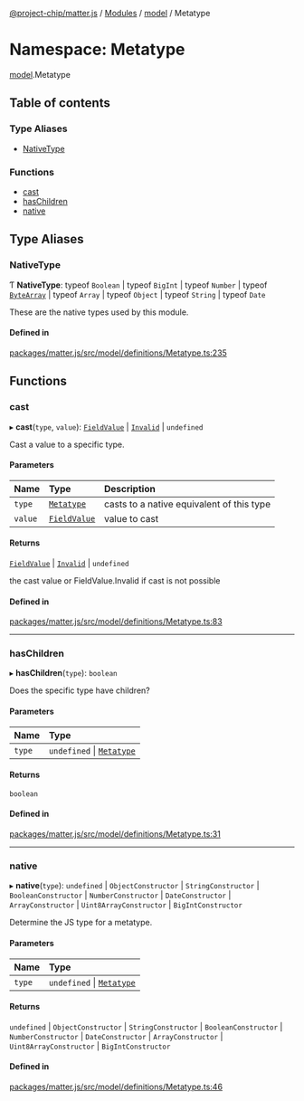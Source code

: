 [@project-chip/matter.js](../README.md) / [Modules](../modules.md) / [model](model.md) / Metatype

# Namespace: Metatype

[model](model.md).Metatype

## Table of contents

### Type Aliases

- [NativeType](model.Metatype.md#nativetype)

### Functions

- [cast](model.Metatype.md#cast)
- [hasChildren](model.Metatype.md#haschildren)
- [native](model.Metatype.md#native)

## Type Aliases

### NativeType

Ƭ **NativeType**: typeof `Boolean` \| typeof `BigInt` \| typeof `Number` \| typeof [`ByteArray`](util_export.md#bytearray-1) \| typeof `Array` \| typeof `Object` \| typeof `String` \| typeof `Date`

These are the native types used by this module.

#### Defined in

[packages/matter.js/src/model/definitions/Metatype.ts:235](https://github.com/project-chip/matter.js/blob/3adaded6/packages/matter.js/src/model/definitions/Metatype.ts#L235)

## Functions

### cast

▸ **cast**(`type`, `value`): [`FieldValue`](model.md#fieldvalue) \| [`Invalid`](model.FieldValue.md#invalid) \| `undefined`

Cast a value to a specific type.

#### Parameters

| Name | Type | Description |
| :------ | :------ | :------ |
| `type` | [`Metatype`](../enums/model.Metatype-1.md) | casts to a native equivalent of this type |
| `value` | [`FieldValue`](model.md#fieldvalue) | value to cast |

#### Returns

[`FieldValue`](model.md#fieldvalue) \| [`Invalid`](model.FieldValue.md#invalid) \| `undefined`

the cast value or FieldValue.Invalid if cast is not possible

#### Defined in

[packages/matter.js/src/model/definitions/Metatype.ts:83](https://github.com/project-chip/matter.js/blob/3adaded6/packages/matter.js/src/model/definitions/Metatype.ts#L83)

___

### hasChildren

▸ **hasChildren**(`type`): `boolean`

Does the specific type have children?

#### Parameters

| Name | Type |
| :------ | :------ |
| `type` | `undefined` \| [`Metatype`](../enums/model.Metatype-1.md) |

#### Returns

`boolean`

#### Defined in

[packages/matter.js/src/model/definitions/Metatype.ts:31](https://github.com/project-chip/matter.js/blob/3adaded6/packages/matter.js/src/model/definitions/Metatype.ts#L31)

___

### native

▸ **native**(`type`): `undefined` \| `ObjectConstructor` \| `StringConstructor` \| `BooleanConstructor` \| `NumberConstructor` \| `DateConstructor` \| `ArrayConstructor` \| `Uint8ArrayConstructor` \| `BigIntConstructor`

Determine the JS type for a metatype.

#### Parameters

| Name | Type |
| :------ | :------ |
| `type` | `undefined` \| [`Metatype`](../enums/model.Metatype-1.md) |

#### Returns

`undefined` \| `ObjectConstructor` \| `StringConstructor` \| `BooleanConstructor` \| `NumberConstructor` \| `DateConstructor` \| `ArrayConstructor` \| `Uint8ArrayConstructor` \| `BigIntConstructor`

#### Defined in

[packages/matter.js/src/model/definitions/Metatype.ts:46](https://github.com/project-chip/matter.js/blob/3adaded6/packages/matter.js/src/model/definitions/Metatype.ts#L46)
